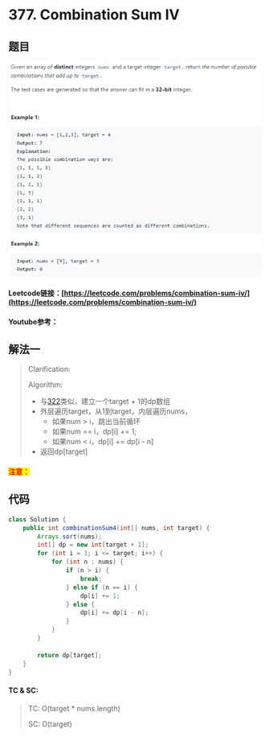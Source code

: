 # 377. Combination Sum IV



## 题目

![](<../../.gitbook/assets/image (34) (1) (1).png>)

#### Leetcode链接：[https://leetcode.com/problems/combination-sum-iv/](https://leetcode.com/problems/combination-sum-iv/)

#### Youtube参考：

## 解法一

> Clarification:&#x20;
>
> Algorithm:&#x20;
>
> * 与[322](../../leetcode/300-400-11/322.-coin-change.md)类似，建立一个target + 1的dp数组
> * 外层遍历target，从1到target，内层遍历nums，
>   * 如果num > i，跳出当前循环
>   * 如果num == i，dp\[i] += 1;
>   * 如果num < i，dp\[i] += dp\[i - n]
> * 返回dp\[target]

#### <mark style="color:red;">注意：</mark>

## 代码

```java
class Solution {
    public int combinationSum4(int[] nums, int target) {
        Arrays.sort(nums);
        int[] dp = new int[target + 1];
        for (int i = 1; i <= target; i++) {
            for (int n : nums) {
                if (n > i) {
                    break;
                } else if (n == i) {
                    dp[i] += 1;
                } else {
                    dp[i] += dp[i - n];
                }
            }
        }
        
        return dp[target];
    }
}
```

#### TC & SC:&#x20;

> TC: O(target \* nums.length)
>
> SC: O(target)
